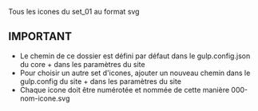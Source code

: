 Tous les icones du set_01 au format svg

## IMPORTANT
* Le chemin de ce dossier est défini par défaut dans le gulp.config.json du core + dans les paramètres du site
* Pour choisir un autre set d'icones, ajouter un nouveau chemin dans le gulp.config du site + dans les paramètres du site
* Chaque icone doit être numérotée et nommée de cette manière 000-nom-icone.svg
